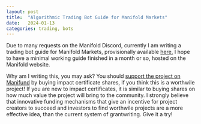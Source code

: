 ```yaml
---
layout: post
title:  "Algorithmic Trading Bot Guide for Manifold Markets"
date:   2024-01-13
categories: trading, bots
---
```


Due to many requests on the Manifold Discord, currently I am writing a trading bot guide for Manifold Markets, provisionally available [here.](https://github.com/blackdiamand/manifold/blob/main/docs/docs/bot_guide.md) I hope to have a minimal working guide finished in a month or so, hosted on the Manifold website.

Why am I writing this, you may ask? You should [support the project on Manifund](https://manifund.org/projects/improving-the-api-experience-1gvwtzspgw3j) by buying impact certificate shares, if you think this is a worthwile project! If you are new to impact certificates, it is similar to buying shares on how much value the project will bring to the community. I strongly believe that innovative funding mechanisms that give an incentive for project creators to succeed and investors to find worthwile projects are a more effective idea, than the current system of grantwriting. Give it a try!